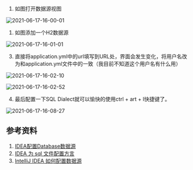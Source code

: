 1. 如图打开数据源视图

![2021-06-17-16-00-01](https://junjie2018sz.oss-cn-shenzhen.aliyuncs.com/images/2021-06-17-16-00-01.png)

1. 如图添加一个H2数据源

![2021-06-17-16-01-01](https://junjie2018sz.oss-cn-shenzhen.aliyuncs.com/images/2021-06-17-16-01-01.png)

3. 直接将application.yml中的url填写到URL处，界面会发生变化，将用户名改为和application.yml文件中的一致（我目前不知道这个用户名有什么用）

![2021-06-17-16-02-10](https://junjie2018sz.oss-cn-shenzhen.aliyuncs.com/images/2021-06-17-16-02-10.png)

![2021-06-17-16-02-52](https://junjie2018sz.oss-cn-shenzhen.aliyuncs.com/images/2021-06-17-16-02-52.png)

4. 最后配置一下SQL Dialect就可以愉快的使用ctrl + art + l快捷键了。

![2021-06-17-16-08-27](https://junjie2018sz.oss-cn-shenzhen.aliyuncs.com/images/2021-06-17-16-08-27.png)

## 参考资料

1. [IDEA配置Database数据源](https://blog.csdn.net/ZZY1078689276/article/details/79164345)
2. [IDEA 为 sql 文件配置方言](https://blog.csdn.net/LNView/article/details/85681171)
3. [IntelliJ IDEA 如何配置数据源](https://cloud.tencent.com/developer/article/1700530)